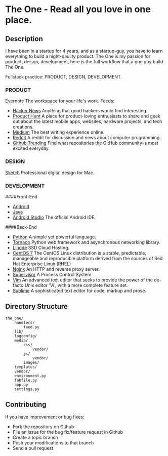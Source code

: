 The One -  Read all you love in one place.
===============================================================================

## Description

I have been in a startup for 4 years, and as a startup-guy, you have to learn everything to build a hight-qaulity product. The One is my passion for product, deisgn, development, here is the full workflow that a one guy build The One.

Fullstack practice: PRODUCT, DESIGN, DEVELOPMENT.

### PRODUCT
[Evernote](https://evernote.com/) The workspace for your life's work.
Feeds: 

* [Hacker News](http://news.ycombinator.com/) Anything that good hackers would find interesting.
* [Product Hunt](http://www.producthunt.com/) A place for product-loving enthusiasts to share and geek out about the latest mobile apps, websites, hardware projects, and tech creations.
* [Medium](https://medium.com/) The best writing experience online.
* [Reddit](http://www.reddit.com/r/programming) A reddit for discussion and news about computer programming.
* [Github Trending](https://github.com/trending) Find what repositories the GitHub community is most excited everyday.

### DESIGN
[Sketch](http://bohemiancoding.com/) Professional digital design for Mac.

### DEVELOPMENT

####Front-End
* [Android]()
* [Java]()
* [Android Studio](http://developer.android.com/sdk/index.html) The official Android IDE.

####Back-End

* [Python](https://www.python.org/) A simple yet powerful language.
* [Tornado](https://groups.google.com/forum/#!forum/python-tornado)  Python web framework and asynchronous networking library.
* [Linode](https://www.linode.com/) SSD Cloud Hosting.
* [CentOS 7](https://www.centos.org/) The CentOS Linux distribution is a stable, predictable, manageable and reproducible platform derived from the sources of Red Hat Enterprise Linux (RHEL)
* [Nginx](http://nginx.org/en/) An HTTP and reverse proxy server.
* [Supervisor](http://supervisord.org/) A Process Control System.
* [Vim](http://www.vim.org/about.php) An advanced text editor that seeks to provide the power of the de-facto Unix editor 'Vi', with a more complete feature set.
* [Sublime](http://www.sublimetext.com/) A sophisticated text editor for code, markup and prose.

## Directory Structure

    the_one/
        handlers/
            feed.py
        lib/
        logconfig/
        media/
            css/
                vendor/
            js/
                vendor/
            images/
        templates/
        vendor/
        environment.py
        fabfile.py
        app.py
        settings.py

## Contributing

If you have improvement or bug fixes:

* Fork the repository on Github
* File an issue for the bug fix/feature request in Github
* Create a topic branch
* Push your modifications to that branch
* Send a pull request